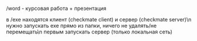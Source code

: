 /word - курсовая работа + презентация

в /exe находятся клиент (checkmate client) и сервер (checkmate server)\n
нужно запускать exe прямо из папки, ничего не удалять/не перемещать\n
первым запускать сервер (только локальная сеть)
